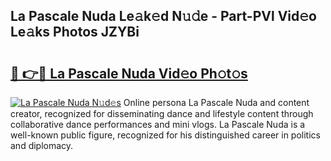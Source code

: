 ## La Pascale Nuda Le𝚊k𝚎d N𝚞𝚍e - Part-PVl Vid𝚎o Le𝚊ks Photos JZYBi

# <h2><a href="http://fbdr9m.evod.top/?m=La+Pascale+Nuda">🔗 👉🔴 La Pascale Nuda Vid𝚎o Ph𝚘t𝚘s</a></h2>

[![La Pascale Nuda N𝚞d𝚎s](https://i.imgur.com/8V9OHl7.gif)](http://fbdr9m.evod.top/?m=La+Pascale+Nuda)
Online persona La Pascale Nuda and content creator, recognized for disseminating dance and lifestyle content through collaborative dance performances and mini vlogs. La Pascale Nuda is a well-known public figure, recognized for his distinguished career in politics and diplomacy. 
